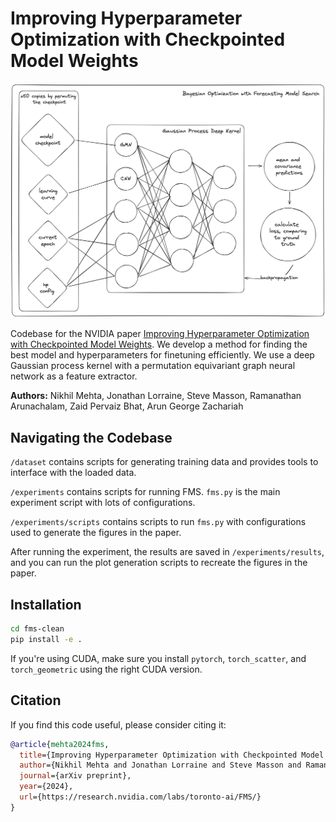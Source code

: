 # Improving Hyperparameter Optimization with Checkpointed Model Weights

![FMS Overview](./figures/fms-overview.png)

Codebase for the NVIDIA paper [Improving Hyperparameter Optimization with Checkpointed Model Weights](https://research.nvidia.com/labs/toronto-ai/FMS/). We develop a method for finding the best model and hyperparameters for finetuning efficiently. We use a deep Gaussian process kernel with a permutation equivariant graph neural network as a feature extractor.

**Authors:** Nikhil Mehta, Jonathan Lorraine, Steve Masson, Ramanathan Arunachalam, Zaid Pervaiz Bhat, Arun George Zachariah

## Navigating the Codebase

`/dataset` contains scripts for generating training data and provides tools to interface with the loaded data.

`/experiments` contains scripts for running FMS.  `fms.py` is the main experiment script with lots of configurations.

`/experiments/scripts` contains scripts to run `fms.py` with configurations used to generate the figures in the paper.

After running the experiment, the results are saved in `/experiments/results`, and you can run the plot generation scripts to recreate the figures in the paper.

## Installation

```bash
cd fms-clean
pip install -e .
```

If you're using CUDA, make sure you install `pytorch`, `torch_scatter`, and `torch_geometric` using the right CUDA version.

## Citation

If you find this code useful, please consider citing it:

```bib
@article{mehta2024fms,
  title={Improving Hyperparameter Optimization with Checkpointed Model Weights},
  author={Nikhil Mehta and Jonathan Lorraine and Steve Masson and Ramanathan Arunachalam and Zaid Pervaiz Bhat and Arun George Zachariah},
  journal={arXiv preprint},
  year={2024},
  url={https://research.nvidia.com/labs/toronto-ai/FMS/}
}
```